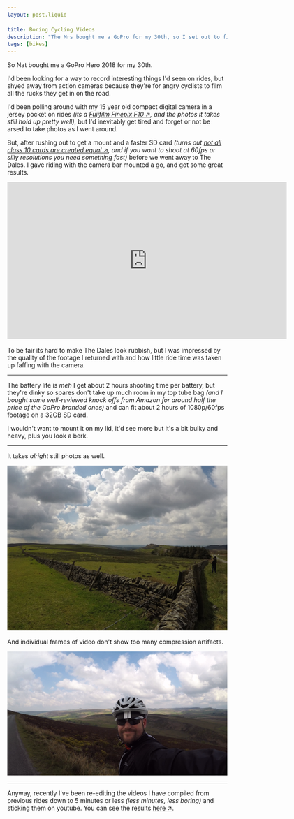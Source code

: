 ```yaml
---
layout: post.liquid

title: Boring Cycling Videos
description: "The Mrs bought me a GoPro for my 30th, so I set out to film the most uninteresting cycling videos possible."
tags: [bikes]
---
```


So Nat bought me a GoPro Hero 2018 for my 30th.

I'd been looking for a way to record interesting things I'd seen on rides, but shyed away from action cameras because they're for angry cyclists to film all the rucks they get in on the road.

I'd been polling around with my 15 year old compact digital camera in a jersey pocket on rides _(its a [Fujifilm Finepix F10 ↗](https://en.wikipedia.org/wiki/Fujifilm_FinePix_F_series), and the photos it takes still hold up pretty well)_, but I'd inevitably get tired and forget or not be arsed to take photos as I went around.

But, after rushing out to get a mount and a faster SD card _(turns out [not all class 10 cards are created equal ↗](https://gopro.com/en/us/news/choosing-a-memory-card-for-your-gopro), and if you want to shoot at 60fps or silly resolutions you need something fast)_ before we went away to The Dales. I gave riding with the camera bar mounted a go, and got some great results.

<iframe class="youtube" width="640" height="360" src="https://www.youtube.com/embed/HGpuFmBAqqQ" frameborder="0" allow="accelerometer; autoplay; encrypted-media; gyroscope; picture-in-picture" allowfullscreen></iframe>

To be fair its hard to make The Dales look rubbish, but I was impressed by the quality of the footage I returned with and how little ride time was taken up faffing with the camera.

---

The battery life is _meh_ I get about 2 hours shooting time per battery, but they're dinky so spares don't take up much room in my top tube bag _(and I bought some well-reviewed knock offs from Amazon for around half the price of the GoPro branded ones)_ and can fit about 2 hours of 1080p/60fps footage on a 32GB SD card.

I wouldn't want to mount it on my lid, it'd see more but it's a bit bulky and heavy, plus you look a berk.

---

It takes _alright_ still photos as well.

[![Gopro photo of Axe Edge, Derbyshire](/assets/img/posts/2019-09-27-boring-cycling-videos/axe_edge_gopro.png)](/assets/img/posts/2019-09-27-boring-cycling-videos/axe_edge_gopro_fs.png)

And individual frames of video don't show too many compression artifacts.

[![Still frame from GoPro video of Axe Edge, Derbyshire](/assets/img/posts/2019-09-27-boring-cycling-videos/axe_edge_gopro_still.png)](/assets/img/posts/2019-09-27-boring-cycling-videos/axe_edge_gopro_still_fs.png)

---

Anyway, recently I've been re-editing the videos I have compiled from previous rides down to 5 minutes or less _(less minutes, less boring)_ and sticking them on youtube. You can see the results [here ↗](https://www.youtube.com/channel/UCIBF_vjZRcAmMdVKIFFIXDg).
